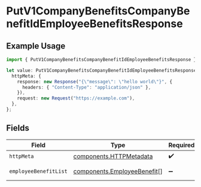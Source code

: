 # PutV1CompanyBenefitsCompanyBenefitIdEmployeeBenefitsResponse

## Example Usage

```typescript
import { PutV1CompanyBenefitsCompanyBenefitIdEmployeeBenefitsResponse } from "@gusto/embedded-api/models/operations/putv1companybenefitscompanybenefitidemployeebenefits.js";

let value: PutV1CompanyBenefitsCompanyBenefitIdEmployeeBenefitsResponse = {
  httpMeta: {
    response: new Response("{\"message\": \"hello world\"}", {
      headers: { "Content-Type": "application/json" },
    }),
    request: new Request("https://example.com"),
  },
};
```

## Fields

| Field                                                                      | Type                                                                       | Required                                                                   | Description                                                                |
| -------------------------------------------------------------------------- | -------------------------------------------------------------------------- | -------------------------------------------------------------------------- | -------------------------------------------------------------------------- |
| `httpMeta`                                                                 | [components.HTTPMetadata](../../models/components/httpmetadata.md)         | :heavy_check_mark:                                                         | N/A                                                                        |
| `employeeBenefitList`                                                      | [components.EmployeeBenefit](../../models/components/employeebenefit.md)[] | :heavy_minus_sign:                                                         | Example response                                                           |